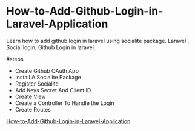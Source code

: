 # How-to-Add-Github-Login-in-Laravel-Application
Learn how to add github login in laravel using socialite package. Laravel , Social login, Github Login in laravel.


#steps

<ul>
<li>Create Github OAuth App</li>
<li>Install A Socialite Package</li>
<li>Register Socialite</li>
<li>Add Keys Secret And Client ID</li>
<li>Create View</li>
<li>Create a Controller To Handle the Login</li>
<li>Create Routes</li>
</ul>

<a href="https://larachamp.com/how-to-add-github-login-in-laravel-application/">How-to-Add-Github-Login-in-Laravel-Application</a>
